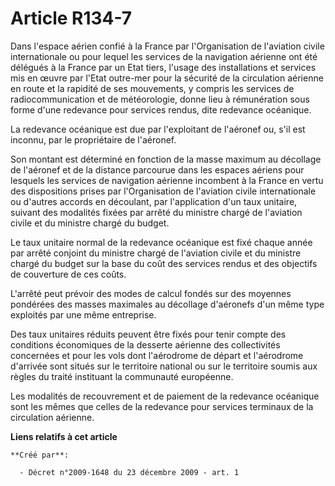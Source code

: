 # Article R134-7

Dans l'espace aérien confié à la France par l'Organisation de l'aviation civile internationale ou pour lequel les services de
la navigation aérienne ont été délégués à la France par un Etat tiers, l'usage des installations et services mis en œuvre par
l'Etat outre-mer pour la sécurité de la circulation aérienne en route et la rapidité de ses mouvements, y compris les
services de radiocommunication et de météorologie, donne lieu à rémunération sous forme d'une redevance pour services rendus,
dite redevance océanique. 

La redevance océanique est due par l'exploitant de l'aéronef ou, s'il est inconnu, par le propriétaire de l'aéronef. 

Son montant est déterminé en fonction de la masse maximum au décollage de l'aéronef et de la distance parcourue dans les
espaces aériens pour lesquels les services de navigation aérienne incombent à la France en vertu des dispositions prises par
l'Organisation de l'aviation civile internationale ou d'autres accords en découlant, par l'application d'un taux unitaire,
suivant des modalités fixées par arrêté du ministre chargé de l'aviation civile et du ministre chargé du budget. 

Le taux unitaire normal de la redevance océanique est fixé chaque année par arrêté conjoint du ministre chargé de l'aviation
civile et du ministre chargé du budget sur la base du coût des services rendus et des objectifs de couverture de ces coûts.

L'arrêté peut prévoir des modes de calcul fondés sur des moyennes pondérées des masses maximales au décollage d'aéronefs d'un
même type exploités par une même entreprise. 

Des taux unitaires réduits peuvent être fixés pour tenir compte des conditions économiques de la desserte aérienne des
collectivités concernées et pour les vols dont l'aérodrome de départ et l'aérodrome d'arrivée sont situés sur le territoire
national ou sur le territoire soumis aux règles du traité instituant la communauté européenne. 

Les modalités de recouvrement et de paiement de la redevance océanique sont les mêmes que celles de la redevance pour
services terminaux de la circulation aérienne.

**Liens relatifs à cet article**

	**Créé par**:

	  - Décret n°2009-1648 du 23 décembre 2009 - art. 1
